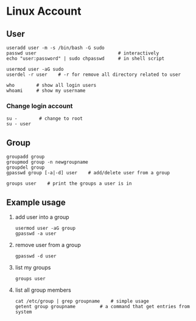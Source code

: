 # Linux Account

## User

```shell
useradd user -m -s /bin/bash -G sudo 
passwd user                              # interactively
echo "user:password" | sudo chpasswd     # in shell script

usermod user -aG sudo           
userdel -r user    # -r for remove all directory related to user
```

```shell
who        # show all login users
whoami     # show my username
```


### Change login account
```shell
su -        # change to root
su - user
```

## Group

```shell
groupadd group
groupmod group -n newgroupname
groupdel group
gpasswd group [-a|-d] user    # add/delete user from a group

groups user    # print the groups a user is in
```

## Example usage
1.  add user into a group
    ```shell
    usermod user -aG group
    gpasswd -a user
    ```
2.  remove user from a group
    ```shell
    gpasswd -d user
    ```
3.  list my groups
    ```shell
    groups user
    ```
4.  list all group members
    ```shell
    cat /etc/group | grep groupname    # simple usage
    getent group groupname         # a command that get entries from system
    ```
